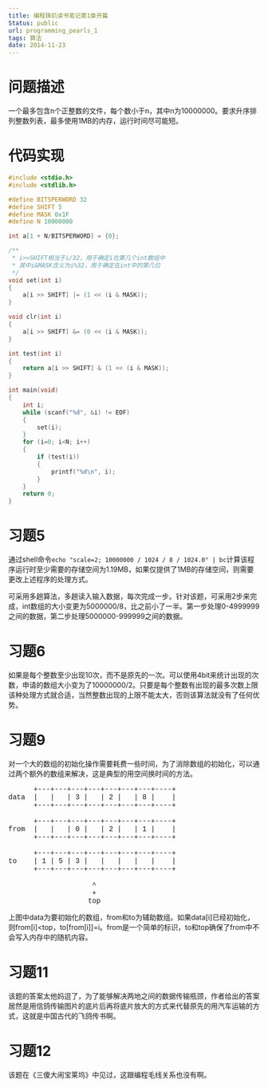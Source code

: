 ```yaml
---
title: 编程珠玑读书笔记第1章开篇
Status: public
url: programming_pearls_1
tags: 算法
date: 2014-11-23
---
```


# 问题描述

一个最多包含n个正整数的文件，每个数小于n，其中n为10000000。要求升序排列整数列表，最多使用1MB的内存，运行时间尽可能短。

# 代码实现

```c++
#include <stdio.h>                                                                                                                                                              
#include <stdlib.h>

#define BITSPERWORD 32
#define SHIFT 5
#define MASK 0x1F
#define N 10000000

int a[1 + N/BITSPERWORD] = {0};

/**
 * i>>SHIFT相当于i/32，用于确定i在第几个int数组中
 * 其中i&MASK含义为i%32，用于确定在int中的第几位
 */
void set(int i)
{
    a[i >> SHIFT] |= (1 << (i & MASK));
}

void clr(int i)
{
    a[i >> SHIFT] &= (0 << (i & MASK));
}

int test(int i)
{
    return a[i >> SHIFT] & (1 << (i & MASK));
}

int main(void)
{
    int i;
    while (scanf("%d", &i) != EOF)
    {
        set(i);
    }
    for (i=0; i<N; i++)
    {
        if (test(i))
        {
            printf("%d\n", i);
        }
    }
    return 0;
}
````

# 习题5

通过shell命令`echo "scale=2; 10000000 / 1024 / 8 / 1024.0" | bc`计算该程序运行时至少需要的存储空间为1.19MB，如果仅提供了1MB的存储空间，则需要更改上述程序的处理方式。

可采用多趟算法，多趟读入输入数据，每次完成一步。针对该题，可采用2步来完成，int数组的大小变更为5000000/8，比之前小了一半。第一步处理0-4999999之间的数据，第二步处理5000000-999999之间的数据。

# 习题6

如果是每个整数至少出现10次，而不是原先的一次。可以使用4bit来统计出现的次数，申请的数组大小变为了10000000/2。只要是每个整数有出现的最多次数上限该种处理方式就合适，当然整数出现的上限不能太大，否则该算法就没有了任何优势。

# 习题9

对一个大的数组的初始化操作需要耗费一些时间，为了消除数组的初始化，可以通过两个额外的数组来解决，这是典型的用空间换时间的方法。

<pre style="font-family: Courier, monospace;">
      +---+---+---+---+---+---+---+----+
data  |   |   | 3 |   | 2 |   | 8 |    |
      +---+---+---+---+---+---+---+----+
                                        
      +---+---+---+---+---+---+---+----+
from  |   |   | 0 |   | 2 |   | 1 |    |
      +---+---+---+---+---+---+---+----+
                                        
      +---+---+---+---+---+---+---+----+
to    | 1 | 5 | 3 |   |   |   |   |    |
      +---+---+---+---+---+---+---+----+
                                        
                    ^                   
                    +                   
                   top                  
</pre>

上图中data为要初始化的数组，from和to为辅助数组。如果data[i]已经初始化，则from[i]<top，to[from[i]]=i。from是一个简单的标识，to和top确保了from中不会写入内存中的随机内容。

# 习题11

该题的答案太他妈逗了，为了能够解决两地之间的数据传输瓶颈，作者给出的答案居然是用信鸽传输图片的底片后再将底片放大的方式来代替原先的用汽车运输的方式，这就是中国古代的飞鸽传书啊。

# 习题12

该题在《三傻大闹宝莱坞》中见过，这跟编程毛线关系也没有啊。

